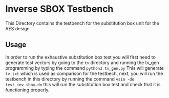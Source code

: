 # Inverse SBOX Testbench
This Directory contains the testbench for the substitution box
unit for the AES design. 

## Usage
In order to run the exhaustive substitution box test you will first
need to generate test vectors by going to the ```tv``` directory 
and running the tv_gen programming by typing the command ```python3
tv_gen.py``` This will generate ```tv.txt``` which is used as
comparison for the testbech, next, you will run the testbench in
this directory by running the command ```vsim -do test_inv_sbox.do```
this will run the substitution box test and check that it is
functioning properly. 
